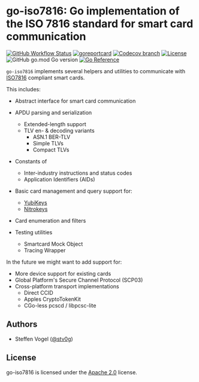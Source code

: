 <!--
SPDX-FileCopyrightText: 2023-2024 Steffen Vogel <post@steffenvogel.de>
SPDX-License-Identifier: Apache-2.0
-->

# go-iso7816: Go implementation of the ISO 7816 standard for smart card communication

[![GitHub Workflow Status](https://img.shields.io/github/actions/workflow/status/cunicu/go-iso7816/build.yaml?style=flat-square)](https://github.com/cunicu/go-iso7816/actions)
[![goreportcard](https://goreportcard.com/badge/github.com/cunicu/go-iso7816?style=flat-square)](https://goreportcard.com/report/github.com/cunicu/go-iso7816)
[![Codecov branch](https://img.shields.io/codecov/c/github/cunicu/go-iso7816/main?style=flat-square&token=sLflBUZ2ky)](https://app.codecov.io/gh/cunicu/go-iso7816/tree/main)
[![License](https://img.shields.io/badge/license-Apache%202.0-blue?style=flat-square)](https://github.com/cunicu/go-iso7816/blob/main/LICENSES/Apache-2.0.txt)
![GitHub go.mod Go version](https://img.shields.io/github/go-mod/go-version/cunicu/go-iso7816?style=flat-square)
[![Go Reference](https://pkg.go.dev/badge/github.com/cunicu/go-iso7816.svg)](https://pkg.go.dev/github.com/cunicu/go-iso7816)

`go-iso7816` implements several helpers and utilities to communicate with [ISO7816](https://en.wikipedia.org/wiki/ISO/IEC_7816) compliant smart cards.

This includes:

- Abstract interface for smart card communication
- APDU parsing and serialization
  - Extended-length support
  - TLV en- & decoding variants
    - ASN.1 BER-TLV
    - Simple TLVs
    - Compact TLVs

- Constants of
  - Inter-industry instructions and status codes
  - Application Identifiers (AIDs)

- Basic card management and query support for:
  - [YubiKeys](https://www.yubico.com/)
  - [Nitrokeys](https://nitrokey.com/)

- Card enumeration and filters

- Testing utilities
  - Smartcard Mock Object
  - Tracing Wrapper

In the future we might want to add support for:

- More device support for existing cards
- Global Platform's Secure Channel Protocol (SCP03)
- Cross-platform transport implementations
  - Direct CCID
  - Apples CryptoTokenKit
  - CGo-less pcscd / libpcsc-lite

## Authors

- Steffen Vogel ([@stv0g](https://github.com/stv0g))

## License

go-iso7816 is licensed under the [Apache 2.0](./LICENSE) license.
